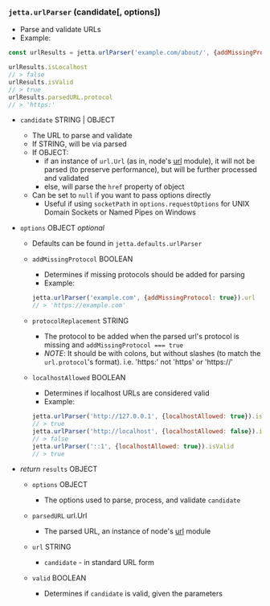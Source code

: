 ### `jetta.urlParser` (candidate[, options])
  - Parse and validate URLs
  - Example:
  ```js
  const urlResults = jetta.urlParser('example.com/about/', {addMissingProtocol: true})

  urlResults.isLocalhost
  // > false
  urlResults.isValid
  // > true
  urlResults.parsedURL.protocol
  // > 'https:'
  ```

  - `candidate` STRING | OBJECT
    - The URL to parse and validate
    - If STRING, will be via parsed
    - If OBJECT:
      - if an instance of `url.Url` (as in, node's [url](https://nodejs.org/api/url.html) module), it will not be parsed (to preserve performance), but will be further processed and validated
      - else, will parse the `href` property of object
    - Can be set to `null` if you want to pass options directly
      - Useful if using `socketPath` in `options.requestOptions` for UNIX Domain Sockets or Named Pipes on Windows

  - `options` OBJECT _optional_
    - Defaults can be found in `jetta.defaults.urlParser`

    - `addMissingProtocol` BOOLEAN
      - Determines if missing protocols should be added for parsing
      - Example:
      ```js
      jetta.urlParser('example.com', {addMissingProtocol: true}).url
      // > 'https://example.com'
      ```

    - `protocolReplacement` STRING
      - The protocol to be added when the parsed url's protocol is missing and `addMissingProtocol === true`
      - _NOTE_: It should be with colons, but without slashes (to match the `url.protocol`'s format). i.e. 'https:' not 'https' or 'https://'

    - `localhostAllowed` BOOLEAN
      - Determines if localhost URLs are considered valid
      - Example:
      ```js
      jetta.urlParser('http://127.0.0.1', {localhostAllowed: true}).isValid
      // > true
      jetta.urlParser('http://localhost', {localhostAllowed: false}).isValid
      // > false
      jetta.urlParser('::1', {localhostAllowed: true}).isValid
      // > true
      ```

  - _return_ `results` OBJECT
    - `options` OBJECT
      - The options used to parse, process, and validate `candidate`

    - `parsedURL` url.Url
      - The parsed URL, an instance of node's [url](https://nodejs.org/api/url.html) module

    - `url` STRING
      - `candidate` - in standard URL form

    - `valid` BOOLEAN
      - Determines if `candidate` is valid, given the parameters
